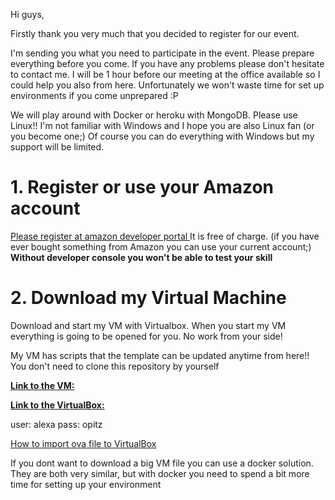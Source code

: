 Hi guys, 

Firstly thank you very much that you decided to register for our event.

I'm sending you what you need to participate in the event. Please prepare everything before you come. If you have any problems please don't hesitate to contact me. I will be 1 hour before our meeting at the office available so I could help you also from here.
Unfortunately we won't waste time for set up environments if you come unprepared :P 

We will play around with Docker or heroku with MongoDB.  Please use Linux!! I'm not familiar with Windows and I hope you are also Linux fan (or you become one;) Of course you can do everything with Windows but my support will be limited.

# 1. Register or use your Amazon account

[Please register at amazon developer portal ](http://developer.amazon.com/)
It is free of charge. (if you have ever bought something from Amazon you can use your current account;) **Without developer console you won't be able to test your skill** 


# 2. Download my Virtual Machine

Download and start my VM with Virtualbox. When you start my VM  everything is going to be opened for you. No work from your side!

My VM has scripts that the template can be updated anytime from here!! You don't need to clone this repository by yourself

       
[**Link to the VM:**](https://drive.google.com/open?id=1H0xQT7PKidrgmTQkqQKQBXhZ7M8nrHjW)

[**Link to the VirtualBox:**](https://www.virtualbox.org/wiki/Downloads)

user: alexa
pass: opitz

[How to import ova file to VirtualBox](https://docs.oracle.com/cd/E26217_01/E26796/html/qs-import-vm.html)

If you dont want to download a big VM file you can use a docker solution.
They are both very similar, but with docker you need to spend a bit more time for setting up your environment



